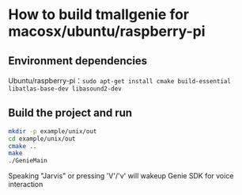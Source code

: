 # How to build tmallgenie for macosx/ubuntu/raspberry-pi

## Environment dependencies

Ubuntu/raspberry-pi：`sudo apt-get install cmake build-essential libatlas-base-dev libasound2-dev`

## Build the project and run

``` bash
mkdir -p example/unix/out
cd example/unix/out
cmake ..
make
./GenieMain
```

Speaking "Jarvis" or pressing 'V'/'v' will wakeup Genie SDK for voice interaction
